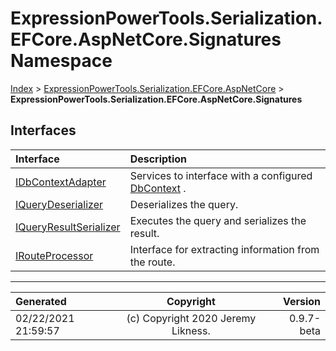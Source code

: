 ﻿# ExpressionPowerTools.Serialization.EFCore.AspNetCore.Signatures Namespace

[Index](../index.md) > [ExpressionPowerTools.Serialization.EFCore.AspNetCore](ExpressionPowerTools.Serialization.EFCore.AspNetCore.a.md) > **ExpressionPowerTools.Serialization.EFCore.AspNetCore.Signatures**

## Interfaces

| Interface | Description |
| :-- | :-- |
| [IDbContextAdapter](ExpressionPowerTools.Serialization.EFCore.AspNetCore.Signatures.IDbContextAdapter.i.md) | Services to interface with a configured [DbContext](https://docs.microsoft.com/dotnet/api/microsoft.entityframeworkcore.dbcontext) . |
| [IQueryDeserializer](ExpressionPowerTools.Serialization.EFCore.AspNetCore.Signatures.IQueryDeserializer.i.md) | Deserializes the query. |
| [IQueryResultSerializer](ExpressionPowerTools.Serialization.EFCore.AspNetCore.Signatures.IQueryResultSerializer.i.md) | Executes the query and serializes the result. |
| [IRouteProcessor](ExpressionPowerTools.Serialization.EFCore.AspNetCore.Signatures.IRouteProcessor.i.md) | Interface for extracting information from the route. |


---

| Generated | Copyright | Version |
| :-- | :-: | --: |
| 02/22/2021 21:59:57 | (c) Copyright 2020 Jeremy Likness. | 0.9.7-beta |
